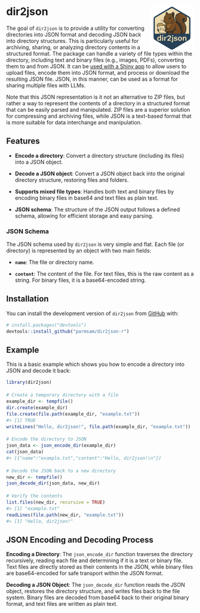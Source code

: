 
<!-- README.md is generated from README.Rmd. Please edit that file -->

# dir2json <a href="https://parmsam.github.io/dir2json-r/"><img src="man/figures/logo.png" align="right" height="120" alt="dir2json website" /></a>

<!-- badges: start -->
<!-- badges: end1 -->

The goal of `dir2json` is to provide a utility for converting
directories into JSON format and decoding JSON back into directory
structures. This is particularly useful for archiving, sharing, or
analyzing directory contents in a structured format. The package can
handle a variety of file types within the directory, including text and
binary files (e.g., images, PDFs), converting them to and from JSON. It
can be [used with a Shiny
app](https://parmsam.github.io/dir2json-r/articles/shiny.html) to allow
users to upload files, encode them into JSON format, and process or
download the resulting JSON file. JSON, in this manner, can be used as a
format for sharing multiple files with LLMs.

Note that this JSON representation is it not an alternative to ZIP
files, but rather a way to represent the contents of a directory in a
structured format that can be easily parsed and manipulated. ZIP files
are a superior solution for compressing and archiving files, while JSON
is a text-based format that is more suitable for data interchange and
manipulation.

## Features

- **Encode a directory**: Convert a directory structure (including its
  files) into a JSON object.

- **Decode a JSON object**: Convert a JSON object back into the original
  directory structure, restoring files and folders.

- **Supports mixed file types**: Handles both text and binary files by
  encoding binary files in base64 and text files as plain text.

- **JSON schema**: The structure of the JSON output follows a defined
  schema, allowing for efficient storage and easy parsing.

### JSON Schema

The JSON schema used by `dir2json` is very simple and flat. Each file
(or directory) is represented by an object with two main fields:

- **`name`**: The file or directory name.

- **`content`**: The content of the file. For text files, this is the
  raw content as a string. For binary files, it is a base64-encoded
  string.

## Installation

You can install the development version of `dir2json` from
[GitHub](https://github.com/) with:

``` r
# install.packages("devtools")
devtools::install_github("parmsam/dir2json-r")
```

## Example

This is a basic example which shows you how to encode a directory into
JSON and decode it back:

``` r
library(dir2json)

# Create a temporary directory with a file
example_dir <- tempfile()
dir.create(example_dir)
file.create(file.path(example_dir, "example.txt"))
#> [1] TRUE
writeLines("Hello, dir2json!", file.path(example_dir, "example.txt"))

# Encode the directory to JSON
json_data <- json_encode_dir(example_dir)
cat(json_data)
#> [{"name":"example.txt","content":"Hello, dir2json!\n"}]

# Decode the JSON back to a new directory
new_dir <- tempfile()
json_decode_dir(json_data, new_dir)

# Verify the contents
list.files(new_dir, recursive = TRUE)
#> [1] "example.txt"
readLines(file.path(new_dir, "example.txt"))
#> [1] "Hello, dir2json!"
```

## JSON Encoding and Decoding Process

**Encoding a Directory**: The `json_encode_dir` function traverses the
directory recursively, reading each file and determining if it is a text
or binary file. Text files are directly stored as their contents in the
JSON, while binary files are base64-encoded for safe transport within
the JSON format.

**Decoding a JSON Object**: The `json_decode_dir` function reads the
JSON object, restores the directory structure, and writes files back to
the file system. Binary files are decoded from base64 back to their
original binary format, and text files are written as plain text.
